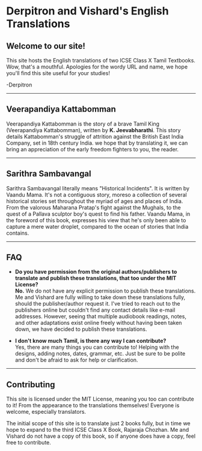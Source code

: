 # Derpitron and Vishard's English Translations

## Welcome to our site!

This site hosts the English translations of two ICSE Class X Tamil Textbooks. Wow, that's a mouthful. Apologies for the wordy URL and name, we hope you'll find this site useful for your studies!

\-Derpitron

---
## Veerapandiya Kattabomman

Veerapandiya Kattabomman is the story of a brave Tamil King (Veerapandiya Kattabomman), written by **K. Jeevabharathi**. This story details Kattabomman's struggle of attrition against the British East India Company, set in 18th century India. we hope that by translating it, we can bring an appreciation of the early freedom fighters to you, the reader.

---

## Sarithra Sambavangal

Sarithra Sambavangal literally means "Historical Incidents". It is written by Vaandu Mama. It's not a contiguous story, moreso a collection of several historical stories set throughout the myriad of ages and places of India. From the valorous Maharana Pratap's fight against the Mughals, to the quest of a Pallava sculptor boy's quest to find his father. Vaandu Mama, in the foreword of this book, expresses his view that he's only been able to capture a mere water droplet, compared to the ocean of stories that India contains.

---

## FAQ
- **Do you have permission from the original authors/publishers to translate and publish these translations, that too under the MIT License?**  
  **No.** We do not have any explicit permission to publish these translations. Me and Vishard are fully willing to take down these translations fully, should the publisher/author request it. I've tried to reach out to the publishers online but couldn't find any contact details like e-mail addresses. However, seeing that multiple audiobook readings, notes, and other adaptations exist online freely without having been taken down, we have decided to publish these translations.

- **I don't know much Tamil, is there any way I can contribute?**  
  Yes, there are many things you can contribute to! Helping with the designs, adding notes, dates, grammar, etc. Just be sure to be polite and don't be afraid to ask for help or clarification.

---

## Contributing
This site is licensed under the MIT License, meaning you too can contribute to it! From the appearance to the translations themselves! Everyone is welcome, especially translators. 

The initial scope of this site is to translate just 2 books fully, but in time we hope to expand to the third ICSE Class X Book, Rajaraja Chozhan. Me and Vishard do not have a copy of this book, so if anyone does have a copy, feel free to contribute. 
